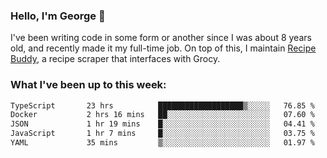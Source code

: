 ### Hello, I'm George 👋

I've been writing code in some form or another since I was about 8 years old, and recently made it my full-time job. On top of this, I maintain [Recipe Buddy](https://github.com/georgegebbett/recipe-buddy), a recipe scraper that interfaces with Grocy.  

<!--
**georgegebbett/georgegebbett** is a ✨ _special_ ✨ repository because its `README.md` (this file) appears on your GitHub profile.

Here are some ideas to get you started:

- 🔭 I’m currently working on ...
- 🌱 I’m currently learning ...
- 👯 I’m looking to collaborate on ...
- 🤔 I’m looking for help with ...
- 💬 Ask me about ...
- 📫 How to reach me: ...
- 😄 Pronouns: ...
- ⚡ Fun fact: ...
-->

### What I've been up to this week:
<!--START_SECTION:waka-->

```txt
TypeScript       23 hrs          ███████████████████▒░░░░░   76.85 %
Docker           2 hrs 16 mins   ██░░░░░░░░░░░░░░░░░░░░░░░   07.60 %
JSON             1 hr 19 mins    █░░░░░░░░░░░░░░░░░░░░░░░░   04.41 %
JavaScript       1 hr 7 mins     █░░░░░░░░░░░░░░░░░░░░░░░░   03.75 %
YAML             35 mins         ▒░░░░░░░░░░░░░░░░░░░░░░░░   01.97 %
```

<!--END_SECTION:waka-->

